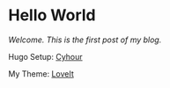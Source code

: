 # Hello World


*Welcome. This is the first post of my blog.*

<!--more-->

Hugo Setup: [Cyhour](https://cyhour.com/1226/)

My Theme: [LoveIt](https://hugoloveit.com/zh-cn/)
